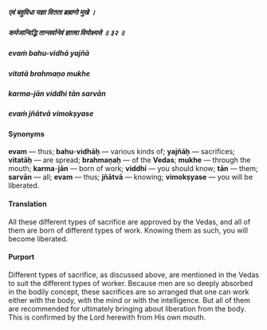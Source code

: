 ##### एवं बहुविधा यज्ञा वितता ब्रह्मणो मुखे ।
##### कर्मजान्विद्धि तान्सर्वानेवं ज्ञात्वा विमोक्ष्यसे ॥ ३२ ॥

##### evaṁ bahu-vidhā yajñā
##### vitatā brahmaṇo mukhe
##### karma-jān viddhi tān sarvān
##### evaṁ jñātvā vimokṣyase

#### Synonyms

**evam** — thus; **bahu**-**vidhāḥ** — various kinds of; **yajñāḥ** — sacrifices; **vitatāḥ** — are spread; **brahmaṇaḥ** — of the **Vedas**; **mukhe** — through the mouth; **karma**-**jān** — born of work; **viddhi** — you should know; **tān** — them; **sarvān** — all; **evam** — thus; **jñātvā** — knowing; **vimokṣyase** — you will be liberated.

#### Translation

All these different types of sacrifice are approved by the Vedas, and all of them are born of different types of work. Knowing them as such, you will become liberated.

#### Purport

Different types of sacrifice, as discussed above, are mentioned in the Vedas to suit the different types of worker. Because men are so deeply absorbed in the bodily concept, these sacrifices are so arranged that one can work either with the body, with the mind or with the intelligence. But all of them are recommended for ultimately bringing about liberation from the body. This is confirmed by the Lord herewith from His own mouth.